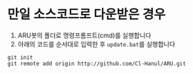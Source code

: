 # 만일 소스코드로 다운받은 경우

1. ARU봇의 폴더로 명령프롬프트(cmd)를 실행합니다
2. 아래의 코드를 순서대로 입력한 후 `update.bat`를 실행합니다

```git
git init
git remote add origin http://github.com/Cl-Hanul/ARU.git
```
